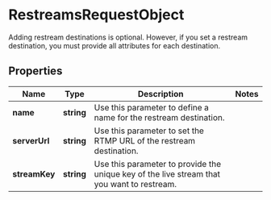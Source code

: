 
# RestreamsRequestObject

Adding restream destinations is optional. However, if you set a restream destination, you must provide all attributes for each destination.
## Properties

Name | Type | Description | Notes
------------ | ------------- | ------------- | -------------
**name** | **string** | Use this parameter to define a name for the restream destination. | 
**serverUrl** | **string** | Use this parameter to set the RTMP URL of the restream destination. | 
**streamKey** | **string** | Use this parameter to provide the unique key of the live stream that you want to restream. | 



